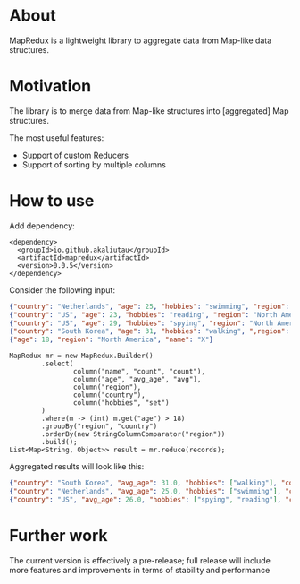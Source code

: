 About
======

MapRedux is a lightweight library to aggregate data from Map-like data structures.

Motivation
===========

The library is to merge data from Map-like structures into [aggregated] Map structures.

The most useful features:

* Support of custom Reducers
* Support of sorting by multiple columns

How to use
============

Add dependency:
```
<dependency>
  <groupId>io.github.akaliutau</groupId>
  <artifactId>mapredux</artifactId>
  <version>0.0.5</version>
</dependency>
```

Consider the following input:

```json lines
{"country": "Netherlands", "age": 25, "hobbies": "swimming", "region": "Europe", "name": "Alice"}
{"country": "US", "age": 23, "hobbies": "reading", "region": "North America", "name": "Bob"}
{"country": "US", "age": 29, "hobbies": "spying", "region": "North America", "name": "Eve"}
{"country": "South Korea", "age": 31, "hobbies": "walking", ",region": "Asia", "name": "Yuni"}
{"age": 18, "region": "North America", "name": "X"}

```

```
MapRedux mr = new MapRedux.Builder()
        .select(
                column("name", "count", "count"),
                column("age", "avg_age", "avg"),
                column("region"),
                column("country"),
                column("hobbies", "set")
        )
        .where(m -> (int) m.get("age") > 18)
        .groupBy("region", "country")
        .orderBy(new StringColumnComparator("region"))
        .build();
List<Map<String, Object>> result = mr.reduce(records);

```

Aggregated results will look like this:

```json lines
{"country": "South Korea", "avg_age": 31.0, "hobbies": ["walking"], "count": 1, "region": "Asia"}
{"country": "Netherlands", "avg_age": 25.0, "hobbies": ["swimming"], "count": 1, "region": "Europe"}
{"country": "US", "avg_age": 26.0, "hobbies": ["spying", "reading"], "count": 2, "region": "North America"}
```

Further work
============

The current version is effectively a pre-release; full release will include more features and improvements in terms of 
stability and performance